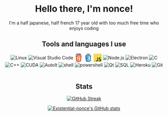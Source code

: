 <div align=center>
<h1> Hello there, I'm nonce!</h1>
<p> I'm a half japanese, half french 17 year old with too much free time who enjoys coding  </p> 
<!-- 
Alternative gif(s):
https://media.discordapp.net/attachments/816669196565741629/816750213938544650/vHwlHpk.gif
 -->

## **Tools and languages I use**
 
<img align="center" alt="Linux" width="26px" src="https://upload.wikimedia.org/wikipedia/commons/thumb/3/35/Tux.svg/1200px-Tux.svg.png" />
 
<img align="center" alt="Visual Studio Code" width="26px" src="https://cdn.jsdelivr.net/gh/devicons/devicon/icons/vscode/vscode-original.svg" />
 
<img align="center" alt="HTML5" width="26px" src="https://raw.githubusercontent.com/github/explore/80688e429a7d4ef2fca1e82350fe8e3517d3494d/topics/html/html.png" />
 
<img align="center" alt="CSS3" width="26px" src="https://raw.githubusercontent.com/github/explore/80688e429a7d4ef2fca1e82350fe8e3517d3494d/topics/css/css.png" />
 
<img align="center" alt="JavaScript" width="26px" src="https://raw.githubusercontent.com/github/explore/80688e429a7d4ef2fca1e82350fe8e3517d3494d/topics/javascript/javascript.png" />
 
<img align="center" alt="Node.js" width="26px" src="https://cdn.jsdelivr.net/gh/devicons/devicon/icons/nodejs/nodejs-original.svg" />
 
<img align="center" alt="Electron" width="26px" src="https://styles.redditmedia.com/t5_3fh1h/styles/communityIcon_wb4keznfn2t41.png?width=256&s=31ee7abe34b29fc6a9831ba3d8445ad44f97b45e" />
 
<img align="center" alt="C" width="26px" src="https://upload.wikimedia.org/wikipedia/commons/thumb/1/18/C_Programming_Language.svg/695px-C_Programming_Language.svg.png" />
 
<img align="center" alt="C++" width="26px" src="https://upload.wikimedia.org/wikipedia/commons/thumb/1/18/ISO_C%2B%2B_Logo.svg/306px-ISO_C%2B%2B_Logo.svg.png" />
 
<img align="center" alt="CUDA" width="26px" src="https://media.discordapp.net/attachments/816669196565741629/891388782857830500/removal.ai_tmp-614f6753bfeca.png" />

<img align="center" alt="AutoIt" width="26px" src="https://media.discordapp.net/attachments/816669196565741629/891389559382896650/removal.ai_tmp-614f6929dba70.png" />
 
<img align="center" alt="shell" width="26px" src="https://raw.githubusercontent.com/odb/official-bash-logo/master/assets/Logos/Icons/PNG/24x24.png" />
 
<img align="center" alt="powershell" width="26px" src="https://xenappblog.com/wp-content/uploads/PowerShell.png" />
 
<img align="center" alt="Qt" width="26px" src="https://cdn.jsdelivr.net/gh/devicons/devicon/icons/qt/qt-original.svg" />
 
<img align="center" alt="SQL" width="26px" src="https://media.discordapp.net/attachments/816669196565741629/891398598040879164/315102_sql_file_icon.png?width=487&height=487" />
 
<img align="center" alt="Heroku" width="26px" src="https://cdn.iconscout.com/icon/free/png-512/heroku-5-569467.png" />
 
<img align="center" alt="Git" width="26px" src="https://git-scm.com/images/logos/downloads/Git-Icon-1788C.png" />


<br>
<br>

## **Stats**
[![GitHub Streak](http://github-readme-streak-stats.herokuapp.com?user=Existential-nonce&theme=dark&fire=4B8DDA&ring=4B8DDA&background=0D1117&currStreakLabel=77AADA&hide_border=true)](https://git.io/streak-stats)

[![Existential-nonce's GitHub stats](https://github-readme-stats.vercel.app/api?username=Existential-nonce&theme=github_dark&show_icons=true&hide_border=true)](https://github.com/anuraghazra/github-readme-stats)
</div>

<!--
## **PC specs**

> <img src="https://img.shields.io/badge/NVIDIA-GTX_1080ti-76B900?style=for-the-badge&logo=nvidia&logoColor=white" />
> <br>
> <br>
> <img src="https://img.shields.io/badge/AMD-Ryzen_9_3900X-ED1C24?style=for-the-badge&logo=amd&logoColor=white" />
> <br>
> <br>
> <img src="https://img.shields.io/badge/Windows-10-0078D6?style=for-the-badge&logo=windows&logoColor=white" />
<br>
-->
